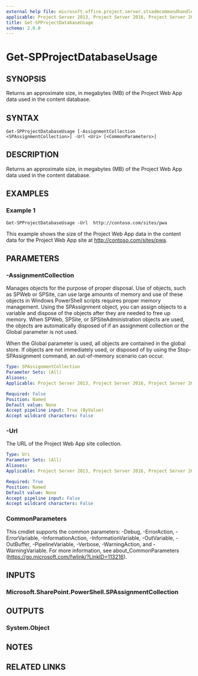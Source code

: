 ```yaml
---
external help file: microsoft.office.project.server.stsadmcommandhandler.dll-help.xml
applicable: Project Server 2013, Project Server 2016, Project Server 2019
title: Get-SPProjectDatabaseUsage
schema: 2.0.0
---
```


# Get-SPProjectDatabaseUsage

## SYNOPSIS
Returns an approximate size, in megabytes (MB) of the Project Web App data used in the content database.

## SYNTAX

```
Get-SPProjectDatabaseUsage [-AssignmentCollection <SPAssignmentCollection>] -Url <Uri> [<CommonParameters>]
```

## DESCRIPTION
Returns an approximate size, in megabytes (MB) of the Project Web App data used in the content database.

## EXAMPLES

### Example 1 
```
Get-SPProjectDatabaseUsage -Url  http://contoso.com/sites/pwa
```

This example shows the size of the Project Web App data in the content data for the Project Web App site at http://contoso.com/sites/pwa.

## PARAMETERS

### -AssignmentCollection
Manages objects for the purpose of proper disposal. Use of objects, such as SPWeb or SPSite, can use large amounts of memory and use of these objects in Windows PowerShell scripts requires proper memory management. Using the SPAssignment object, you can assign objects to a variable and dispose of the objects after they are needed to free up memory. When SPWeb, SPSite, or SPSiteAdministration objects are used, the objects are automatically disposed of if an assignment collection or the Global parameter is not used.

When the Global parameter is used, all objects are contained in the global store. If objects are not immediately used, or disposed of by using the Stop-SPAssignment command, an out-of-memory scenario can occur.

```yaml
Type: SPAssignmentCollection
Parameter Sets: (All)
Aliases: 
Applicable: Project Server 2013, Project Server 2016, Project Server 2019

Required: False
Position: Named
Default value: None
Accept pipeline input: True (ByValue)
Accept wildcard characters: False
```

### -Url
The URL of the Project Web App site collection.

```yaml
Type: Uri
Parameter Sets: (All)
Aliases: 
Applicable: Project Server 2013, Project Server 2016, Project Server 2019

Required: True
Position: Named
Default value: None
Accept pipeline input: False
Accept wildcard characters: False
```

### CommonParameters
This cmdlet supports the common parameters: -Debug, -ErrorAction, -ErrorVariable, -InformationAction, -InformationVariable, -OutVariable, -OutBuffer, -PipelineVariable, -Verbose, -WarningAction, and -WarningVariable. For more information, see about_CommonParameters (https://go.microsoft.com/fwlink/?LinkID=113216).

## INPUTS

### Microsoft.SharePoint.PowerShell.SPAssignmentCollection

## OUTPUTS

### System.Object

## NOTES

## RELATED LINKS

